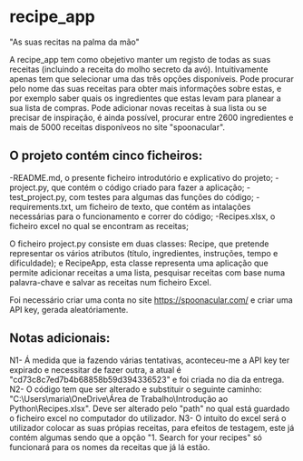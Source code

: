 # recipe_app

"As suas recitas na palma da mão"

A recipe_app tem como obejetivo manter um registo de todas as suas receitas (incluindo a receita do molho secreto da avó). 
Intuitivamente apenas tem que selecionar uma das três opções disponíveis.
Pode procurar pelo nome das suas receitas para obter mais informações sobre estas, e por exemplo saber quais os ingredientes que estas levam para planear a sua lista de compras.
Pode adicionar novas receitas à sua lista ou se precisar de inspiração, é ainda possível, procurar entre 2600 ingredientes e mais de 5000 receitas disponíveos no site "spoonacular".


O projeto contém cinco ficheiros:
-
-README.md, o presente ficheiro introdutório e explicativo do projeto;
-project.py, que contém o código criado para fazer a aplicação;
-test_project.py, com testes para algumas das funções do código;
-requirements.txt, um ficheiro de texto, que contém as intalações necessárias para o funcionamento e correr do código;
-Recipes.xlsx, o ficheiro excel no qual se encontram as receitas;

O ficheiro project.py consiste em duas classes: Recipe, que pretende representar os vários atributos (título, ingredientes, instruções, tempo e dificuldade); e RecipeApp, esta classe representa uma aplicação que permite adicionar receitas a uma lista, pesquisar receitas com base numa palavra-chave e salvar as receitas num ficheiro Excel.


Foi necessário criar uma conta no site https://spoonacular.com/ e criar uma API key, gerada aleatóriamente.




Notas adicionais:
-
N1- Á medida que ia fazendo várias tentativas, aconteceu-me a API key ter expirado e necessitar de fazer outra, a atual é "cd73c8c7ed7b4b68858b59d394336523" e foi criada no dia da entrega. 
N2- O código tem que ser alterado e substituir o seguinte caminho: "C:\\Users\\maria\\OneDrive\\Área de Trabalho\\Introdução ao Python\\Recipes.xlsx".
Deve ser alterado pelo "path" no qual está guardado o ficheiro excel no computador do utilizador.
N3- O intuito do excel será o utilizador colocar as suas própias receitas, para efeitos de testagem, este já contém algumas sendo que a opção "1. Search for your recipes" só funcionará para os nomes da receitas que já lá estão.
